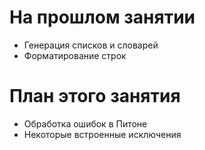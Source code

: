 # На прошлом занятии
* Генерация списков и словарей
* Форматирование строк

# План этого занятия
* Обработка ошибок в Питоне
* Некоторые встроенные исключения